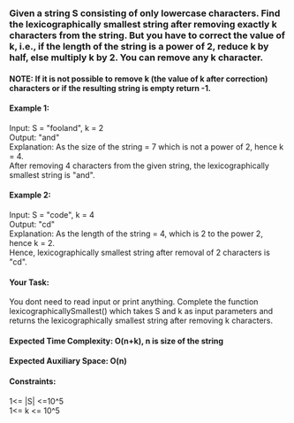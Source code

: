 ### Given a string S consisting of only lowercase characters. Find the lexicographically smallest string after removing exactly k characters from the string. But you have to correct the value of k, i.e., if the length of the string is a power of 2, reduce k by half, else multiply k by 2. You can remove any k character.
#### NOTE: If it is not possible to remove k (the value of k after correction) characters or if the resulting string is empty return -1.
  
#### Example 1:  
  
Input: S = "fooland", k = 2  
Output: "and"   
Explanation: As the size of the string = 7 which is not a power of 2, hence k = 4.  
After removing 4 characters from the given string, the lexicographically smallest string is "and".  
  
#### Example 2:  
  
Input: S = "code", k = 4  
Output: "cd"  
Explanation: As the length of the string = 4, which is 2 to the power 2, hence k = 2.  
Hence, lexicographically smallest string after removal of 2 characters is "cd".  
  
#### Your Task:    
You dont need to read input or print anything. Complete the function lexicographicallySmallest() which takes S and k as input parameters and returns the lexicographically smallest string after removing k characters.  

#### Expected Time Complexity: O(n+k), n is size of the string  
#### Expected Auxiliary Space: O(n)  
  
#### Constraints:  
1<= |S| <=10^5  
1<= k <= 10^5
